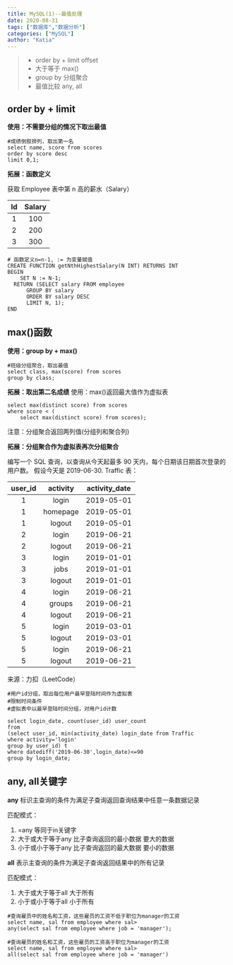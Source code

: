 ```yaml
---
title: MySQL(1)--最值处理
date: 2020-08-31
tags: ["数据库","数据分析"]
categories: ["MySQL"]
author: "Katia"
---
```


> * order by + limit offset
> * 大于等于 max()
> * group by 分组聚合
> * 最值比较 any, all

<!--more-->


## order by + limit 

**使用：不需要分组的情况下取出最值**
```mysql
#成绩倒叙排列，取出第一名
select name, score from scores
order by score desc
limit 0,1;
```

**拓展：函数定义**

获取 Employee 表中第 n 高的薪水（Salary）

| <center>Id</center> | <center>Salary </center>|
| :-----: | :-----:  | 
| 1  | 100    |
| 2  | 200    |
| 3  | 300    |

```mysql
# 函数定义n=n-1, := 为变量赋值
CREATE FUNCTION getNthHighestSalary(N INT) RETURNS INT
BEGIN
    SET N := N-1;
  RETURN (SELECT salary FROM employee
      GROUP BY salary
      ORDER BY salary DESC
      LIMIT N, 1);
END
```


## max()函数

**使用：group by + max()**
```mysql
#班级分组聚合，取出最值
select class, max(score) from scores
group by class;
```


**拓展：取出第二名成绩**
使用：max()返回最大值作为虚拟表
```mysql
select max(distinct score) from scores
where score < (
	select max(distinct score) from scores);
```
注意：分组聚合返回两列值(分组列和聚合列)


**拓展：分组聚合作为虚拟表再次分组聚合**

编写一个 SQL 查询，以查询从今天起最多 90 天内，每个日期该日期首次登录的用户数。
假设今天是 2019-06-30.
Traffic 表：

| <center>user_id</center> | <center>activity</center> | <center>activity_date </center>|
| :-----: | :-----:  | :----:  |
| 1       | login    | 2019-05-01    |
| 1       | homepage | 2019-05-01    |
| 1       | logout   | 2019-05-01    |
| 2       | login    | 2019-06-21    |
| 2       | logout   | 2019-06-21    |
| 3       | login    | 2019-01-01    |
| 3       | jobs     | 2019-01-01    |
| 3       | logout   | 2019-01-01    |
| 4       | login    | 2019-06-21    |
| 4       | groups   | 2019-06-21    |
| 4       | logout   | 2019-06-21    |
| 5       | login    | 2019-03-01    |
| 5       | logout   | 2019-03-01    |
| 5       | login    | 2019-06-21    |
| 5       | logout   | 2019-06-21    |

来源：力扣（LeetCode）

```mysql 
#用户id分组，取出每位用户最早登陆时间作为虚拟表
#限制时间条件
#虚拟表中以最早登陆时间分组，对用户id计数

select login_date, count(user_id) user_count
from 
(select user_id, min(activity_date) login_date from Traffic
where activity='login'
group by user_id) t
where datediff('2019-06-30',login_date)<=90
group by login_date;
```


## any, all关键字

**any** 标识主查询的条件为满足子查询返回查询结果中任意一条数据记录

匹配模式：  
1. =any 等同于in关键字
2. 大于或大于等于any 比子查询返回的最小数据 要大的数据
3. 小于或小于等于any 比子查询返回的最大数据 要小的数据

**all** 表示主查询的条件为满足子查询返回结果中的所有记录  

匹配模式：  
1. 大于或大于等于all 大于所有
2. 小于或小于等于all 小于所有

```mysql
#查询雇员中的姓名和工资，这些雇员的工资不低于职位为manager的工资
select name, sal from employee where sal>
any(select sal from employee where job = 'manager');

#查询雇员的姓名和工资，这些雇员的工资高于职位为manager的工资
select name, sal from employee where sal>
all(select sal from employee where job = 'manager')
```